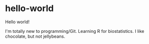 # hello-world

Hello world!

I'm totally new to programming/Git. Learning R for biostatistics.
I like chocolate, but not jellybeans.
